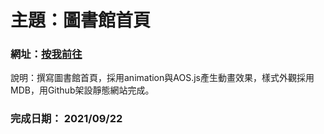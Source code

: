 # 主題：圖書館首頁
### 網址：[按我前往](https://yilongasus.github.io/)
說明：撰寫圖書館首頁，採用animation與AOS.js產生動畫效果，樣式外觀採用MDB，用Github架設靜態網站完成。
### 完成日期： 2021/09/22
